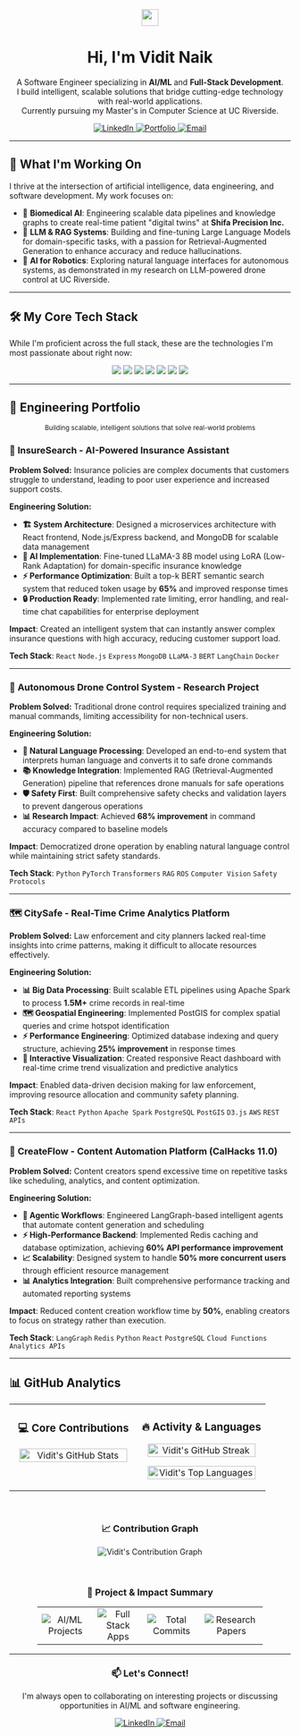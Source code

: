 <div align="center">
  <img src="https://media.giphy.com/media/hvRJCLFzcasrR4ia7z/giphy.gif" width="30" />
  <h1>Hi, I'm Vidit Naik</h1>
</div>

<p align="center">
  A Software Engineer specializing in <strong>AI/ML</strong> and <strong>Full-Stack Development</strong>.
  <br />
  I build intelligent, scalable solutions that bridge cutting-edge technology with real-world applications.
  <br />
  Currently pursuing my Master's in Computer Science at UC Riverside.
</p>

<div align="center">
  <a href="https://linkedin.com/in/viditnaik" target="_blank">
    <img src="https://img.shields.io/badge/LinkedIn-0077B5?style=for-the-badge&logo=linkedin&logoColor=white" alt="LinkedIn">
  </a>
  <a href="https://viditnaik.netlify.app" target="_blank">
    <img src="https://img.shields.io/badge/Portfolio-000000?style=for-the-badge&logo=About.me&logoColor=white" alt="Portfolio">
  </a>
  <a href="mailto:viditnaik@gmail.com">
    <img src="https://img.shields.io/badge/Email-D14836?style=for-the-badge&logo=gmail&logoColor=white" alt="Email">
  </a>
</div>

---

## 🚀 What I'm Working On

I thrive at the intersection of artificial intelligence, data engineering, and software development. My work focuses on:
-   🧬 **Biomedical AI**: Engineering scalable data pipelines and knowledge graphs to create real-time patient "digital twins" at **Shifa Precision Inc.**
-   🤖 **LLM & RAG Systems**: Building and fine-tuning Large Language Models for domain-specific tasks, with a passion for Retrieval-Augmented Generation to enhance accuracy and reduce hallucinations.
-   🚁 **AI for Robotics**: Exploring natural language interfaces for autonomous systems, as demonstrated in my research on LLM-powered drone control at UC Riverside.

---

## 🛠️ My Core Tech Stack

While I'm proficient across the full stack, these are the technologies I'm most passionate about right now:

<div align="center">
  <a href="#"><img src="https://img.shields.io/badge/Python-3776AB?style=for-the-badge&logo=python&logoColor=white" /></a>
  <a href="#"><img src="https://img.shields.io/badge/PyTorch-EE4C2C?style=for-the-badge&logo=pytorch&logoColor=white" /></a>
  <a href="#"><img src="https://img.shields.io/badge/LangChain-1C3C3C?style=for-the-badge&logo=chainlink&logoColor=white" /></a>
  <a href="#"><img src="https://img.shields.io/badge/Google_Cloud-4285F4?style=for-the-badge&logo=google-cloud&logoColor=white" /></a>
  <a href="#"><img src="https://img.shields.io/badge/Docker-2496ED?style=for-the-badge&logo=docker&logoColor=white" /></a>
  <a href="#"><img src="https://img.shields.io/badge/Neo4j-008CC1?style=for-the-badge&logo=neo4j&logoColor=white" /></a>
  <a href="#"><img src="https://img.shields.io/badge/Node.js-43853D?style=for-the-badge&logo=node.js&logoColor=white" /></a>
</div>

---

## 💼 Engineering Portfolio

<div align="center">
  <sub>Building scalable, intelligent solutions that solve real-world problems</sub>
</div>

### 🤖 **InsureSearch** - AI-Powered Insurance Assistant
<div align="left">
  
**Problem Solved:** Insurance policies are complex documents that customers struggle to understand, leading to poor user experience and increased support costs.

**Engineering Solution:**
- **🏗️ System Architecture**: Designed a microservices architecture with React frontend, Node.js/Express backend, and MongoDB for scalable data management
- **🧠 AI Implementation**: Fine-tuned LLaMA-3 8B model using LoRA (Low-Rank Adaptation) for domain-specific insurance knowledge
- **⚡ Performance Optimization**: Built a top-k BERT semantic search system that reduced token usage by **65%** and improved response times
- **🔒 Production Ready**: Implemented rate limiting, error handling, and real-time chat capabilities for enterprise deployment

**Impact**: Created an intelligent system that can instantly answer complex insurance questions with high accuracy, reducing customer support load.

**Tech Stack**: `React` `Node.js` `Express` `MongoDB` `LLaMA-3` `BERT` `LangChain` `Docker`

</div>

---

### 🚁 **Autonomous Drone Control System** - Research Project
<div align="left">
  
**Problem Solved:** Traditional drone control requires specialized training and manual commands, limiting accessibility for non-technical users.

**Engineering Solution:**
- **🎯 Natural Language Processing**: Developed an end-to-end system that interprets human language and converts it to safe drone commands
- **📚 Knowledge Integration**: Implemented RAG (Retrieval-Augmented Generation) pipeline that references drone manuals for safe operations
- **🛡️ Safety First**: Built comprehensive safety checks and validation layers to prevent dangerous operations
- **📊 Research Impact**: Achieved **68% improvement** in command accuracy compared to baseline models

**Impact**: Democratized drone operation by enabling natural language control while maintaining strict safety standards.

**Tech Stack**: `Python` `PyTorch` `Transformers` `RAG` `ROS` `Computer Vision` `Safety Protocols`

</div>

---

### 🗺️ **CitySafe** - Real-Time Crime Analytics Platform
<div align="left">
  
**Problem Solved:** Law enforcement and city planners lacked real-time insights into crime patterns, making it difficult to allocate resources effectively.

**Engineering Solution:**
- **📊 Big Data Processing**: Built scalable ETL pipelines using Apache Spark to process **1.5M+** crime records in real-time
- **🗺️ Geospatial Engineering**: Implemented PostGIS for complex spatial queries and crime hotspot identification
- **⚡ Performance Engineering**: Optimized database indexing and query structure, achieving **25% improvement** in response times
- **🎨 Interactive Visualization**: Created responsive React dashboard with real-time crime trend visualization and predictive analytics

**Impact**: Enabled data-driven decision making for law enforcement, improving resource allocation and community safety planning.

**Tech Stack**: `React` `Python` `Apache Spark` `PostgreSQL` `PostGIS` `D3.js` `AWS` `REST APIs`

</div>

---

### 🎨 **CreateFlow** - Content Automation Platform (CalHacks 11.0)
<div align="left">
  
**Problem Solved:** Content creators spend excessive time on repetitive tasks like scheduling, analytics, and content optimization.

**Engineering Solution:**
- **🤖 Agentic Workflows**: Engineered LangGraph-based intelligent agents that automate content generation and scheduling
- **⚡ High-Performance Backend**: Implemented Redis caching and database optimization, achieving **60% API performance improvement**
- **📈 Scalability**: Designed system to handle **50% more concurrent users** through efficient resource management
- **📊 Analytics Integration**: Built comprehensive performance tracking and automated reporting systems

**Impact**: Reduced content creation workflow time by **50%**, enabling creators to focus on strategy rather than execution.

**Tech Stack**: `LangGraph` `Redis` `Python` `React` `PostgreSQL` `Cloud Functions` `Analytics APIs`

</div>

---

## 📊 GitHub Analytics

<table align="center" width="100%">
  <tr align="center">
    <td width="50%" valign="top">
      <h3 align="center">💻 Core Contributions</h3>
      <p align="center">
        <img width="95%" src="https://github-readme-stats.vercel.app/api?username=vidit1906&show_icons=true&theme=tokyonight&hide_border=true&count_private=true&include_all_commits=true&hide=prs&custom_title=GitHub%20Stats" alt="Vidit's GitHub Stats" />
      </p>
    </td>
    <td width="50%" valign="top">
      <h3 align="center">🔥 Activity & Languages</h3>
      <p align="center">
        <img width="95%" src="https://github-readme-streak-stats.herokuapp.com/?user=vidit1906&theme=tokyonight&hide_border=true" alt="Vidit's GitHub Streak" />
      </p>
      <p align="center">
        <img width="95%" src="https://github-readme-stats.vercel.app/api/top-langs/?username=vidit1906&layout=compact&theme=tokyonight&hide_border=true&langs_count=8&exclude_repo=github-readme-stats&hide=jupyter%20notebook,html,css&custom_title=Top%20Languages" alt="Vidit's Top Languages" />
      </p>
    </td>
  </tr>
</table>

<br>

<h3 align="center">📈 Contribution Graph</h3>
<p align="center">
  <img src="https://github-readme-activity-graph.vercel.app/graph?username=vidit1906&theme=react-dark&bg_color=1A1B27&color=79E3B4&line=79E3B4&point=FFFFFF&area=true&hide_border=true" alt="Vidit's Contribution Graph" />
</p>

<br>

<h3 align="center">🎯 Project & Impact Summary</h3>
<table align="center" style="width:80%; border: none; margin-left:auto; margin-right:auto;">
  <tr align="center">
    <td style="border: none;">
      <img src="https://img.shields.io/badge/AI%2FML%20Projects-15+-00D9FF?style=for-the-badge&logo=tensorflow&logoColor=white" alt="AI/ML Projects" />
    </td>
    <td style="border: none;">
      <img src="https://img.shields.io/badge/Full%20Stack%20Apps-10+-4CAF50?style=for-the-badge&logo=javascript&logoColor=white" alt="Full Stack Apps" />
    </td>
    <td style="border: none;">
      <img src="https://img.shields.io/badge/Total%20Commits-1000+-ff6b6b?style=for-the-badge&logo=git&logoColor=white" alt="Total Commits" />
    </td>
    <td style="border: none;">
      <img src="https://img.shields.io/badge/Research%20Papers-3+-FF9800?style=for-the-badge&logo=googlescholar&logoColor=white" alt="Research Papers" />
    </td>
  </tr>
</table>

---

<div align="center">
  <h3>📫 Let's Connect!</h3>
  <p>I'm always open to collaborating on interesting projects or discussing opportunities in AI/ML and software engineering.</p>
  <p>
    <a href="https://linkedin.com/in/viditnaik" target="_blank">
      <img src="https://img.shields.io/badge/LinkedIn-Connect-0077B5?style=for-the-badge&logo=linkedin" alt="LinkedIn">
    </a>
    <a href="mailto:viditnaik@gmail.com">
      <img src="https://img.shields.io/badge/Email-Contact-D14836?style=for-the-badge&logo=gmail" alt="Email">
    </a>
  </p>
</div>